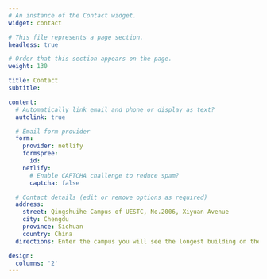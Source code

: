 ```yaml
---
# An instance of the Contact widget.
widget: contact

# This file represents a page section.
headless: true

# Order that this section appears on the page.
weight: 130

title: Contact
subtitle:

content:
  # Automatically link email and phone or display as text?
  autolink: true

  # Email form provider
  form:
    provider: netlify
    formspree:
      id:
    netlify:
      # Enable CAPTCHA challenge to reduce spam?
      captcha: false

  # Contact details (edit or remove options as required)
  address:
    street: Qingshuihe Campus of UESTC, No.2006, Xiyuan Avenue
    city: Chengdu
    province: Sichuan
    country: China
  directions: Enter the campus you will see the longest building on the second floor is the laboratory closest to the stairs.

design:
  columns: '2'
---
```

